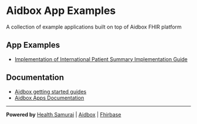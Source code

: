 # Aidbox App Examples

A collection of example applications built on top of Aidbox FHIR platform

## App Examples

- [Implementation of International Patient Summary Implementation Guide](/ips_ig)


## Documentation

- [Aidbox getting started guides](https://docs.aidbox.app/getting-started?utm_source=github&utm_medium=readme&utm_campaign=app-examples-repo) 
- [Aidbox Apps Documentation](https://docs.aidbox.app/app-development/aidbox-sdk/aidbox-apps?utm_source=github&utm_medium=readme&utm_campaign=app-examples-repo)

***
**Powered by** [Health Samurai](http://www.health-samurai.io?utm_source=github&utm_medium=readme&utm_campaign=app-examples-repo) | [Aidbox](http://www.health-samurai.io/aidbox?utm_source=github&utm_medium=readme&utm_campaign=app-examples-repo) | [Fhirbase](http://www.health-samurai.io/fhirbase?utm_source=github&utm_medium=readme&utm_campaign=app-examples-repo)
